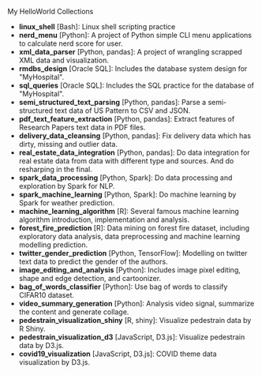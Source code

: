 My HelloWorld Collections

- **linux_shell** [Bash]: Linux shell scripting practice
- **nerd_menu** [Python]: A project of Python simple CLI menu applications to calculate nerd score for user.
- **xml_data_parser** [Python, pandas]: A project of wrangling scrapped XML data and visualization.
- **rmdbs_design** [Oracle SQL]: Includes the database system design for "MyHospital".
- **sql_queries** [Oracle SQL]: Includes the SQL practice for the database of "MyHospital".
- **semi_structured_text_parsing** [Python, pandas]: Parse a semi-structured text data of US Pattern to CSV and JSON.
- **pdf_text_feature_extraction** [Python, pandas]: Extract features of Research Papers text data in PDF files.
- **delivery_data_cleansing** [Python, pandas]: Fix delivery data which has dirty, missing and outlier data.
- **real_estate_data_integration** [Python, pandas]: Do data integration for real estate data from data with different type and sources. And do resharping in the final.
- **spark_data_processing** [Python, Spark]: Do data processing and exploration by Spark for NLP.
- **spark_machine_learning** [Python, Spark]: Do machine learning by Spark for weather prediction.
- **machine_learning_algorithm** [R]: Several famous machine learning algorithm introduction, implementation and analysis.
- **forest_fire_prediction** [R]: Data mining on forest fire dataset, including exploratory data analysis, data preprocessing and machine learning modelling prediction.
- **twitter_gender_prediction** [Python, TensorFlow]: Modelling on twitter text data to predict the gender of the authors.
- **image_editing_and_analysis** [Python]: Includes image pixel editing, shape and edge detection, and cartoonizer.
- **bag_of_words_classifier** [Python]: Use bag of words to classify CIFAR10 dataset.
- **video_summary_generation** [Python]: Analysis video signal, summarize the content and generate collage.
- **pedestrain_visualization_shiny** [R, shiny]: Visualize pedestrain data by R Shiny.
- **pedestrain_visualization_d3** [JavaScript, D3.js]: Visualize pedestrain data by D3.js.
- **covid19_visualization** [JavaScript, D3.js]: COVID theme data visualization by D3.js.

